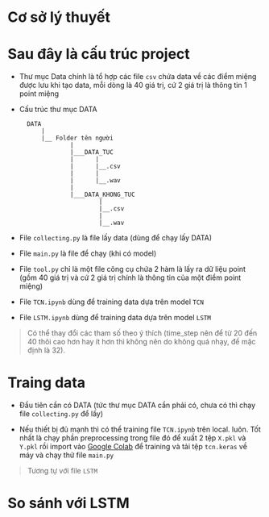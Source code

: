 # Cơ sở lý thuyết


# Sau đây là cấu trúc project
- Thư mục Data chính là tổ hợp các file `csv` chứa data về các điểm miệng được lưu khi tạo data, mỗi dòng là 40 giá trị, cứ 2 giá trị là thông tin 1 point miệng

- Cấu trúc thư mục DATA
  ```
    DATA
        |
        |__ Folder tên người
                |
                |___DATA_TUC
                |      |
                |      |__.csv
                |      |
                |      |__.wav
                |
                |___DATA_KHONG_TUC
                        |
                        |__.csv
                        |
                        |__.wav
  ```


- File `collecting.py` là file lấy data (dùng để chạy lấy DATA)

- File `main.py` là file để chạy (khi có model)

- File `tool.py` chỉ là một file công cụ chứa 2 hàm là lấy ra dữ liệu point (gồm 40 giá trị và cứ 2 giá trị chính là thông tin của một điểm point miệng)

- File `TCN.ipynb` dùng để training data dựa trên model `TCN` 
- File `LSTM.ipynb` dùng để training data dựa trên model `LSTM`
> Có thể thay đổi các tham số theo ý thích (time_step nên để từ 20 đến 40 thôi cao hơn hay ít hơn thì không nên do không quá nhạy, để mặc định là 32). 

# Traing data
- Đầu tiên cần có DATA (tức thư mục DATA cần phải có, chưa có thì chạy file `collecting.py` để lấy)

- Nếu thiết bị đủ mạnh thì có thể training file `TCN.ipynb` trên local. luôn. Tốt nhất là chạy phần preprocessing trong file đó để xuất 2 tệp `X.pkl` và `Y.pkl` rồi import vào [Google Colab](https://colab.research.google.com/drive/10MGuuBpTkuUrABmeYWCbGe5di9wKN2jj?usp=sharing) để training và tải tệp `tcn.keras` về máy và chạy thử file `main.py`

> Tương tự với file `LSTM`

# So sánh với LSTM
